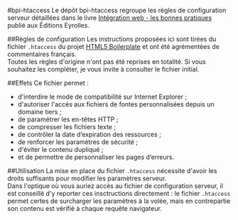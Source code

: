 #bpi-htaccess
Le dépôt bpi-htaccess regroupe les règles de configuration serveur détaillées dans le livre [Intégration web - les bonnes pratiques](http://www.eyrolles.com/Informatique/Livre/integration-web-les-bonnes-pratiques-9782212133707) publié aux Éditions Eyrolles.

##Règles de configuration
Les instructions proposées ici sont tirées du fichier `.htaccess` du projet [HTML5 Boilerplate](http://html5boilerplate.com) et ont été agrémentées de commentaires français.  
Toutes les règles d'origine n'ont pas été reprises en totalité. Si vous souhaitez les compléter, je vous invite à consulter le fichier initial.

##Effets
Ce fichier permet :

* d'interdire le mode de compatibilité sur Internet Explorer ;
* d'autoriser l'accès aux fichiers de fontes personnalisées depuis un domaine tiers ;
* de paramétrer les en-têtes HTTP ;
* de compresser les fichiers texte ;
* de contrôler la date d’expiration des ressources ;
* de renforcer les paramètres de sécurité ;
* d'éviter le contenu dupliqué ;
* et de permettre de personnaliser les pages d’erreurs.

##Utilisation
La mise en place du fichier `.htaccess` nécessite d'avoir les droits suffisants pour modifier les paramètres serveur.  
Dans l'optique où vous auriez accès au fichier de configuration serveur, il est conseillé d'y reporter ces insctructions directement : le fichier `.htaccess`  permet certes de surcharger les paramètres à la volée, mais en contrepartie son contenu est vérifié à chaque requête navigateur.



